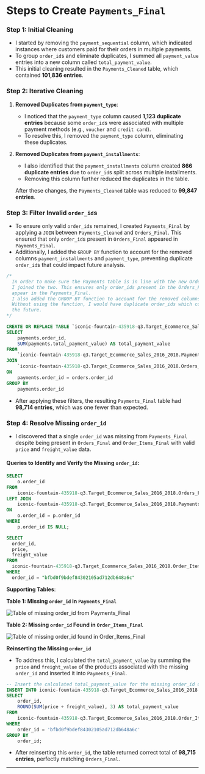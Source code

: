 # Steps to Create `Payments_Final`

### Step 1: Initial Cleaning
- I started by removing the `payment_sequential` column, which indicated instances where customers paid for their orders in multiple payments.
- To group `order_id`s and eliminate duplicates, I summed all `payment_value` entries into a new column called `total_payment_value`.
- This initial cleaning resulted in the `Payments_Cleaned` table, which contained **101,836 entries**.

### Step 2: Iterative Cleaning
1. **Removed Duplicates from `payment_type`**:
   - I noticed that the `payment_type` column caused **1,123 duplicate entries** because some `order_id`s were associated with multiple payment methods (e.g., `voucher` and `credit card`).
   - To resolve this, I removed the `payment_type` column, eliminating these duplicates.
   
2. **Removed Duplicates from `payment_installments`**:
   - I also identified that the `payment_installments` column created **866 duplicate entries** due to `order_id`s split across multiple installments.
   - Removing this column further reduced the duplicates in the table.

   After these changes, the `Payments_Cleaned` table was reduced to **99,847 entries**.

### Step 3: Filter Invalid `order_id`s

- To ensure only valid `order_id`s remained, I created `Payments_Final` by applying a `JOIN` between `Payments_Cleaned` and `Orders_Final`. This ensured that only `order_id`s present in `Orders_Final` appeared in `Payments_Final`.
- Additionally, I added the `GROUP BY` function to account for the removed columns `payment_installments` and `payment_type`, preventing duplicate `order_id`s that could impact future analysis.


```sql
/*
  In order to make sure the Payments table is in line with the new Orders_Final table
  I joined the two. This ensures only order_ids present in the Orders_Final table will
  appear in the Payments_Final.
  I also added the GROUP BY function to account for the removed columns payment_installments and payment_type. 
  Without using the function, I would have duplicate order_ids which could impact my analysis in 
  the future.
*/

CREATE OR REPLACE TABLE `iconic-fountain-435918-q3.Target_Ecommerce_Sales_2016_2018.Payments_Final` AS 
SELECT
    payments.order_id,
    SUM(payments.total_payment_value) AS total_payment_value
FROM 
    `iconic-fountain-435918-q3.Target_Ecommerce_Sales_2016_2018.Payments_Cleaned` AS payments
JOIN 
    `iconic-fountain-435918-q3.Target_Ecommerce_Sales_2016_2018.Orders_Final` AS orders
ON 
    payments.order_id = orders.order_id
GROUP BY
    payments.order_id
```
- After applying these filters, the resulting `Payments_Final` table had **98,714 entries**, which was one fewer than expected.

### Step 4: Resolve Missing `order_id`
- I discovered that a single `order_id` was missing from `Payments_Final` despite being present in `Orders_Final` and `Order_Items_Final` with valid `price` and `freight_value` data.

#### **Queries to Identify and Verify the Missing `order_id`:**
```sql
SELECT 
    o.order_id 
FROM 
    iconic-fountain-435918-q3.Target_Ecommerce_Sales_2016_2018.Orders_Final AS o
LEFT JOIN 
    iconic-fountain-435918-q3.Target_Ecommerce_Sales_2016_2018.Payments_Final AS p
ON 
    o.order_id = p.order_id
WHERE 
    p.order_id IS NULL;
```
```sql
SELECT
  order_id,
  price,
  freight_value
FROM
  iconic-fountain-435918-q3.Target_Ecommerce_Sales_2016_2018.Order_Items_Final
WHERE
  order_id = "bfbd0f9bdef84302105ad712db648a6c"
```
**Supporting Tables**:

**Table 1: Missing `order_id` in `Payments_Final`**

![Table of missing `order_id` from `Payments_Final`](https://github.com/user-attachments/assets/ab457029-5bd2-40b1-a91d-26be8766c6d5)

**Table 2: Missing `order_id` Found in `Order_Items_Final`**

![Table of missing `order_id` found in `Order_Items_Final`](https://github.com/user-attachments/assets/6b3912a8-4fff-43f8-a54b-ef22e0e10efe)

**Reinserting the Missing `order_id`**

- To address this, I calculated the `total_payment_value` by summing the `price` and `freight_value` of the products associated with the missing `order_id` and inserted it into `Payments_Final`.

```sql
-- Insert the calculated total_payment_value for the missing order_id directly into Payments_Final
INSERT INTO iconic-fountain-435918-q3.Target_Ecommerce_Sales_2016_2018.Payments_Final (order_id, total_payment_value)
SELECT 
    order_id,
    ROUND(SUM(price + freight_value), 3) AS total_payment_value
FROM 
    iconic-fountain-435918-q3.Target_Ecommerce_Sales_2016_2018.Order_Items_Final
WHERE 
    order_id = 'bfbd0f9bdef84302105ad712db648a6c'
GROUP BY 
    order_id;
```



- After reinserting this `order_id`, the table returned correct total of **98,715 entries**, perfectly matching `Orders_Final`.

---

